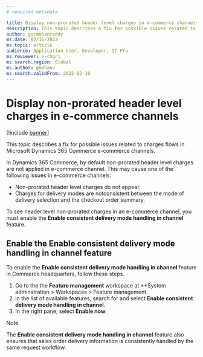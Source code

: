 ```yaml
---
# required metadata

title: Display non-prorated header level charges in e-commerce channels
description: This topic describes a fix for possible issues related to charges flows in Microsoft Dynamics 365 Commerce e-commerce channels.
author: gvrmohanreddy
ms.date: 02/16/2022
ms.topic: article
audience: Application User, Developer, IT Pro
ms.reviewer: v-chgri
ms.search.region: Global
ms.author: gmohanv
ms.search.validFrom: 2022-02-10
---
```


# Display non-prorated header level charges in e-commerce channels 

[!include [banner](includes/banner.md)]

This topic describes a fix for possible issues related to charges flows in Microsoft Dynamics 365 Commerce e-commerce channels.

In Dynamics 365 Commerce, by default non-prorated header level charges are not applied in e-commerce channel. This may cause one of the following issues in e-commerce channels: 

- Non-prorated header level charges do not appear.
- Charges for delivery modes are notconsistent between the mode of delivery selection and the checkout order summary. 

To see header level non-prorated charges in an e-commerce channel, you must enable the **Enable consistent delivery mode handling in channel** feature.

## Enable the Enable consistent delivery mode handling in channel feature

To enable the **Enable consistent delivery mode handling in channel** feature in Commerce headquarters, follow these steps.

1. Go to the the **Feature management** workspace at **System adminstration \> Workspaces \> Feature management. 
1. in the list of available features, search for and select **Enable consistent delivery mode handling in channel**.
1. In the right pane, select **Enable now**.

> [!NOTE]
> The **Enable consistent delivery mode handling in channel** feature also ensures that sales order delivery information is consistently handled by the same request workflow. 
